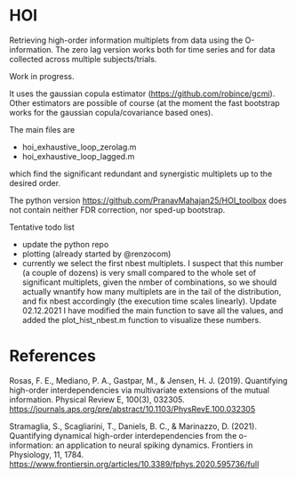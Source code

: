 # HOI
Retrieving high-order information multiplets from data using the O-information. The zero lag version works both for time series and for data collected across multiple subjects/trials.

Work in progress.

It uses the gaussian copula estimator (https://github.com/robince/gcmi). Other estimators are possible of course (at the moment the fast bootstrap works for the gaussian copula/covariance based ones).

The main files are

* hoi_exhaustive_loop_zerolag.m
* hoi_exhaustive_loop_lagged.m

which find the significant redundant and synergistic multiplets up to the desired order.

The python version https://github.com/PranavMahajan25/HOI_toolbox does not contain neither FDR correction, nor sped-up bootstrap. 

Tentative todo list

* update the python repo
* plotting (already started by @renzocom)
* currently we select the first nbest multiplets. I suspect that this number (a couple of dozens) is very small compared to the whole set of significant multiplets, given the nmber of combinations, so we should actually wnantify how many multiplets are in the tail of the distribution, and fix nbest accordingly (the execution time scales linearly). Update 02.12.2021 I have modified the main function to save all the values, and added the plot_hist_nbest.m function to visualize these numbers.

# References
Rosas, F. E., Mediano, P. A., Gastpar, M., & Jensen, H. J. (2019). Quantifying high-order interdependencies via multivariate extensions of the mutual information. Physical Review E, 100(3), 032305. https://journals.aps.org/pre/abstract/10.1103/PhysRevE.100.032305

Stramaglia, S., Scagliarini, T., Daniels, B. C., & Marinazzo, D. (2021). Quantifying dynamical high-order interdependencies from the o-information: an application to neural spiking dynamics. Frontiers in Physiology, 11, 1784. https://www.frontiersin.org/articles/10.3389/fphys.2020.595736/full
